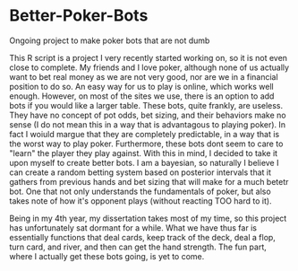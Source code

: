 # Better-Poker-Bots
Ongoing project to make poker bots that are not dumb

This R script is a project I very recently started working on, so it is not even close to complete. My friends and I love poker, although none of us actually want to bet real money as we are not very good, nor are we in a financial position to do so. An easy way for us to play is online, which works well enough. However, on most of the sites we use, there is an option to add bots if you would like a larger table. These bots, quite frankly, are useless. They have no concept of pot odds, bet sizing, and their behaviors make no sense (I do not mean this in a way that is advantagous to playing poker). In fact I woiuld margue that they are completely predictable, in a way that is the worst way to play poker. Furthermore, these bots dont seem to care to "learn" the player they play against. With this in mind, I decided to take it upon myself to create better bots. I am a bayesian, so naturally I believe I can create a random betting system based on posterior intervals that it gathers from previous hands and bet sizing that will make for a much betetr bot. One that not only understands the fundamentals of poker, but also takes note of how it's opponent plays (without reacting TOO hard to it).

Being in my 4th year, my dissertation takes most of my time, so this project has unfortunately sat dormant for a while. What we have thus far is essentially functions that deal cards, keep track of the deck, deal a flop, turn card, and river, and then can get the hand strength. The fun part, where I actually get these bots going, is yet to come. 
